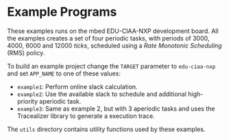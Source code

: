 # Example Programs
These examples runs on the mbed EDU-CIAA-NXP development board. All the examples creates a set of four periodic tasks, with periods of 3000, 4000, 6000 and 12000 *ticks*, scheduled using a *Rate Monotonic Scheduling* (RMS) policy.

To build an example project change the `TARGET` parameter to `edu-ciaa-nxp` and set `APP_NAME` to one of these values:
* `example1`: Perform online slack calculation.
* `example2`: Use the available slack to schedule and additional high-priority aperiodic task.
* `example3`: Same as example 2, but with 3 aperiodic tasks and uses the Tracealizer library to generate a execution trace.

The `utils` directory contains utility functions used by these examples.

